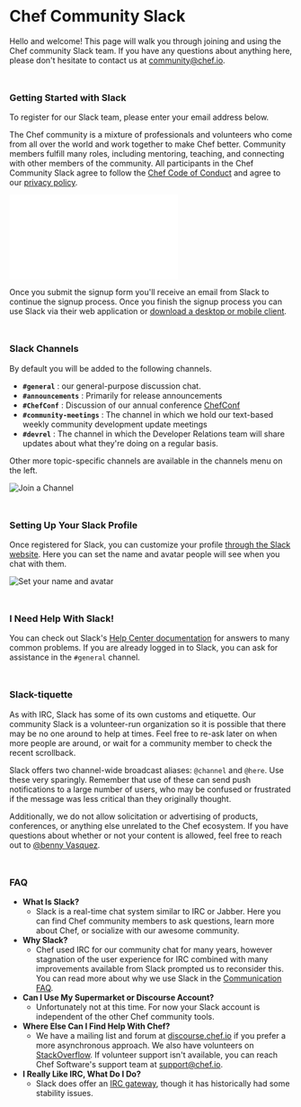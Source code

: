 <html lang="en">
<head>
<meta name="viewport" content="width=device-width,initial-scale=1.0,minimum-scale=1.0,user-scalable=no">
<link rel="shortcut icon" href=https://slack.global.ssl.fastly.net/272a/img/icons/favicon-32.png>
<link href='http://fonts.googleapis.com/css?family=Montserrat:400,700' rel='stylesheet' type='text/css'>
<link rel="stylesheet" href="https://maxcdn.bootstrapcdn.com/font-awesome/4.4.0/css/font-awesome.min.css">
<link rel="stylesheet" href="assets/normalize.css">
<link rel="stylesheet" href="assets/skeleton.css">
<title>Join the Chef Community on Slack</title>
<style>.container, .row { margin-top: 3rem }</style>
</head>
<body>
<div class="container">
<div class="row">

# Chef Community Slack

Hello and welcome! This page will walk you through joining and using the Chef
community Slack team. If you have any questions about anything here, please
don't hesitate to contact us at [community@chef.io](mailto:community@chef.io).

</div>
<div class="row">

### Getting Started with Slack

To register for our Slack team, please enter your email address below.

The Chef community is a mixture of professionals and volunteers who come from
all over the world and work together to make Chef better. Community members
fulfill many roles, including mentoring, teaching, and connecting with other
members of the community.  All participants in the Chef Community Slack agree to
follow the [Chef Code of Conduct](https://community.chef.io/code-of-conduct/) and
agree to our [privacy policy](https://www.chef.io/privacy-policy/).

<iframe src="/iframe/dialog" frameBorder=0 style="border: 0"> </iframe>

Once you submit the signup form you'll receive an email from Slack to continue
the signup process. Once you finish the signup process you can use Slack via
their web application or [download a desktop or mobile client](https://slack.com/downloads).

</div>
<div class="row">

### Slack Channels

By default you will be added to the following channels. 

* **`#general`** : our general-purpose discussion chat. 
* **`#announcements`** : Primarily for release announcements
* **`#ChefConf`** : Discussion of our annual conference [ChefConf](ChefConf.io)
* **`#community-meetings`** : The channel in which we hold our text-based weekly community development update meetings
* **`#devrel`** : The channel in which the Developer Relations team will share updates about what they're doing on a regular basis.

Other more topic-specific channels are available in the channels menu on the left.

![Join a Channel](assets/join_a_channel.gif)

</div>
<div class="row">

### Setting Up Your Slack Profile

Once registered for Slack, you can customize your profile [through the Slack
website](https://chefcommunity.slack.com/account/profile).
Here you can set the name and avatar people will see when you chat with them.

![Set your name and avatar](assets/set_name.gif)

</div>
<div class="row">

### I Need Help With Slack!

You can check out Slack's [Help Center documentation](https://get.slack.help/hc/en-us)
for answers to many common problems. If you are already logged in to Slack, you
can ask for assistance in the `#general` channel.

</div>
<div class="row">

### Slack-tiquette

As with IRC, Slack has some of its own customs and etiquette. Our community
Slack is a volunteer-run organization so it is possible that there may be no
one around to help at times. Feel free to re-ask later on when more people are
around, or wait for a community member to check the recent scrollback.

Slack offers two channel-wide broadcast aliases: `@channel` and `@here`. Use
these very sparingly. Remember that use of these can send push notifications to
a large number of users, who may be confused or frustrated if the message was
less critical than they originally thought.

Additionally, we do not allow solicitation or advertising of products, conferences, 
or anything else unrelated to the Chef ecosystem. If you have questions about 
whether or not your content is allowed, feel free to reach out to [@benny Vasquez](https://chefcommunity.slack.com/team/UQC0ABRBQ).

</div>
<div class="row">

### FAQ

* **What Is Slack?**
  * Slack is a real-time chat system similar to IRC or Jabber. Here you can find
Chef community members to ask questions, learn more about Chef, or socialize
with our awesome community.
* **Why Slack?**
  * Chef used IRC for our community chat for many years, however stagnation of the
user experience for IRC combined with many improvements available from Slack
prompted us to reconsider this. You can read more about  why we use Slack in the [Communication FAQ](https://github.com/chef/chef-oss-practices/blob/master/communication/communication-faq.md).
* **Can I Use My Supermarket or Discourse Account?**
  * Unfortunately not at this time. For now your Slack account is independent of
the other Chef community tools.
* **Where Else Can I Find Help With Chef?**
  * We have a mailing list and forum at [discourse.chef.io](https://discourse.chef.io/)
if you prefer a more asynchronous approach. We also have volunteers on
[StackOverflow](https://stackoverflow.com/tags/chef). If volunteer support isn't
available, you can reach Chef Software's support team at [support@chef.io](mailto:support@chef.io).
* **I Really Like IRC, What Do I Do?**
  * Slack does offer an [IRC gateway](https://get.slack.help/hc/en-us/articles/201727913-Connecting-to-Slack-over-IRC-and-XMPP),
though it has historically had some stability issues.

</div>
</div>
</body>
</html>
